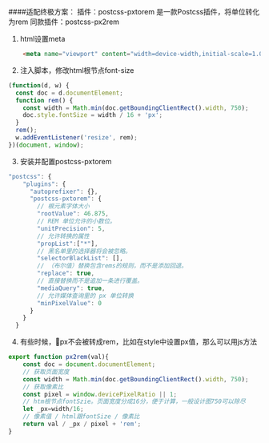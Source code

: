 ####适配终极方案：
    插件：postcss-pxtorem
        是一款Postcss插件，将单位转化为rem
        同款插件：postcss-px2rem
1. html设置meta
```html
    <meta name="viewport" content="width=device-width,initial-scale=1.0">
```

2. 注入脚本，修改html根节点font-size
```js
(function(d, w) {
  const doc = d.documentElement;
  function rem() {
    const width = Math.min(doc.getBoundingClientRect().width, 750);
    doc.style.fontSize = width / 16 + 'px';
  }
  rem();
  w.addEventListener('resize', rem);
})(document, window);
```

3. 安装并配置postcss-pxtorem
```js
"postcss": {
    "plugins": {
      "autoprefixer": {},
      "postcss-pxtorem": {
        // 根元素字体大小
        "rootValue": 46.875,
        // REM 单位允许的小数位。
        "unitPrecision": 5,
        // 允许转换的属性
        "propList":["*"],
        // 黑名单里的选择器将会被忽略。
        "selectorBlackList": [],
        // （布尔值）替换包含rems的规则，而不是添加回退。
        "replace": true,
        // 直接替换而不是追加一条进行覆盖。
        "mediaQuery": true,
        // 允许媒体查询里的 px 单位转换
        "minPixelValue": 0
      }
    }
  }
```

4. 有些时候，px不会被转成rem，比如在style中设置px值，那么可以用js方法
```js
export function px2rem(val){
    const doc = document.documentElement;
    // 获取页面宽度
    const width = Math.min(doc.getBoundingClientRect().width, 750);
    // 获取像素比
    const pixel = window.devicePixelRatio || 1;
    // htm根节点fontSzie。页面宽度分成16分，便于计算，一般设计图750可以除尽
    let _px=width/16;
    // 像素值 / html跟fontSize / 像素比
    return val / _px / pixel + 'rem';
}
```